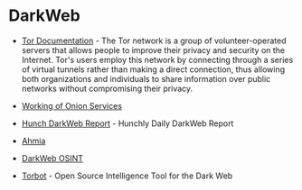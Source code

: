 # DarkWeb

* [Tor Documentation](https://2019.www.torproject.org/about/overview.html.en) - 
The Tor network is a group of volunteer-operated servers that allows people to improve their privacy and security on the Internet. Tor's users employ this network by connecting through a series of virtual tunnels rather than making a direct connection, thus allowing both organizations and individuals to share information over public networks without compromising their privacy.

* [Working of Onion Services]( https://community.torproject.org/onion-services/overview/ ) 

* [Hunch DarkWeb Report](https://www.hunch.ly/darkweb-osint/) - 
Hunchly Daily DarkWeb Report

* [Ahmia](ahmai.fi)

* [DarkWeb OSINT ](http://www.automatingosint.com/blog/2016/07/dark-web-osint-with-python-and-onionscan-part-one/)

* [Torbot](https://github.com/DedSecInside/TorBot) - 
Open Source Intelligence Tool for the Dark Web

